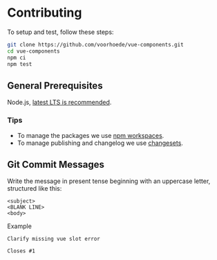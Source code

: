 # Contributing
To setup and test, follow these steps:

```sh
git clone https://github.com/voorhoede/vue-components.git
cd vue-components
npm ci
npm test
```

## General Prerequisites
Node.js, [latest LTS is recommended](https://nodejs.org/en/about/releases/).

### Tips
- To manage the packages we use [npm workspaces](https://docs.npmjs.com/cli/using-npm/workspaces).
- To manage publishing and changelog we use [changesets](https://github.com/changesets/changesets).

## Git Commit Messages
Write the message in present tense beginning with an uppercase letter, structured like this:

```
<subject>
<BLANK LINE>
<body>
```

Example

```
Clarify missing vue slot error

Closes #1
```
